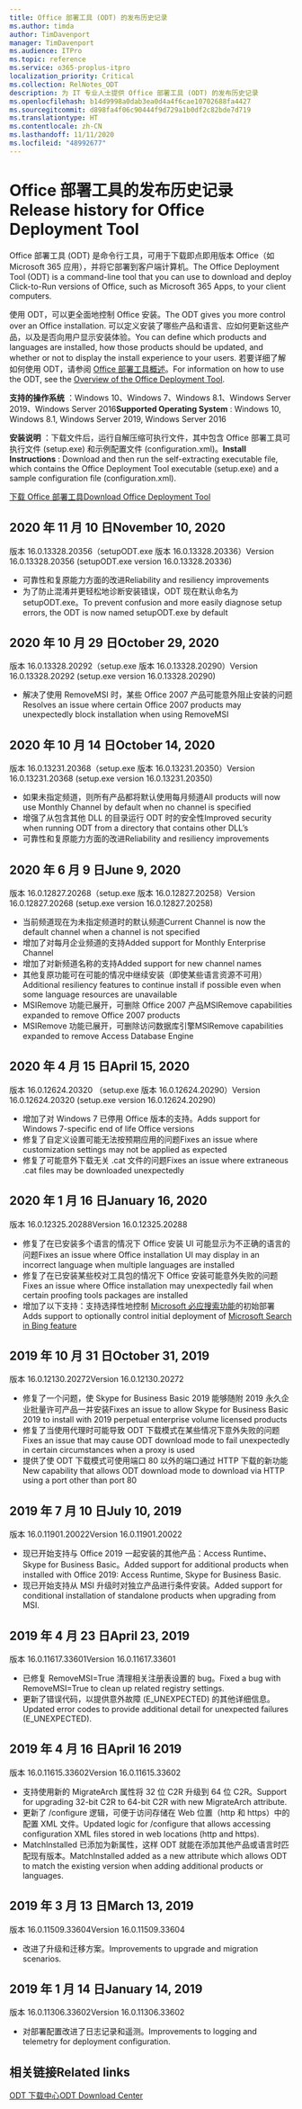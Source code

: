 ```yaml
---
title: Office 部署工具 (ODT) 的发布历史记录
ms.author: timda
author: TimDavenport
manager: TimDavenport
ms.audience: ITPro
ms.topic: reference
ms.service: o365-proplus-itpro
localization_priority: Critical
ms.collection: RelNotes_ODT
description: 为 IT 专业人士提供 Office 部署工具 (ODT) 的发布历史记录
ms.openlocfilehash: b14d9998a0dab3ea0d4a4f6cae10702688fa4427
ms.sourcegitcommit: d898fa4f06c90444f9d729a1b0df2c82bde7d719
ms.translationtype: HT
ms.contentlocale: zh-CN
ms.lasthandoff: 11/11/2020
ms.locfileid: "48992677"
---
```

# <a name="release-history-for-office-deployment-tool"></a><span data-ttu-id="bcf4a-103">Office 部署工具的发布历史记录</span><span class="sxs-lookup"><span data-stu-id="bcf4a-103">Release history for Office Deployment Tool</span></span>

<span data-ttu-id="bcf4a-104">Office 部署工具 (ODT) 是命令行工具，可用于下载即点即用版本 Office（如 Microsoft 365 应用），并将它部署到客户端计算机。</span><span class="sxs-lookup"><span data-stu-id="bcf4a-104">The Office Deployment Tool (ODT) is a command-line tool that you can use to download and deploy Click-to-Run versions of Office, such as Microsoft 365 Apps, to your client computers.</span></span> 


<span data-ttu-id="bcf4a-105">使用 ODT，可以更全面地控制 Office 安装。</span><span class="sxs-lookup"><span data-stu-id="bcf4a-105">The ODT gives you more control over an Office installation.</span></span> <span data-ttu-id="bcf4a-106">可以定义安装了哪些产品和语言、应如何更新这些产品，以及是否向用户显示安装体验。</span><span class="sxs-lookup"><span data-stu-id="bcf4a-106">You can define which products and languages are installed, how those products should be updated, and whether or not to display the install experience to your users.</span></span> <span data-ttu-id="bcf4a-107">若要详细了解如何使用 ODT，请参阅 [Office 部署工具概述](https://docs.microsoft.com/deployoffice/overview-of-the-office-2016-deployment-tool)。</span><span class="sxs-lookup"><span data-stu-id="bcf4a-107">For information on how to use the ODT, see the [Overview of the Office Deployment Tool](https://docs.microsoft.com/deployoffice/overview-of-the-office-2016-deployment-tool).</span></span>

 <span data-ttu-id="bcf4a-108">**支持的操作系统** ：Windows 10、Windows 7、Windows 8.1、Windows Server 2019、Windows Server 2016</span><span class="sxs-lookup"><span data-stu-id="bcf4a-108">**Supported Operating System** : Windows 10, Windows 8.1, Windows Server 2019, Windows Server 2016</span></span> 
 
 <span data-ttu-id="bcf4a-109">**安装说明** ：下载文件后，运行自解压缩可执行文件，其中包含 Office 部署工具可执行文件 (setup.exe) 和示例配置文件 (configuration.xml)。</span><span class="sxs-lookup"><span data-stu-id="bcf4a-109">**Install Instructions** : Download and then run the self-extracting executable file, which contains the Office Deployment Tool executable (setup.exe) and a sample configuration file (configuration.xml).</span></span> 

[<span data-ttu-id="bcf4a-110">下载 Office 部署工具</span><span class="sxs-lookup"><span data-stu-id="bcf4a-110">Download Office Deployment Tool</span></span>](https://www.microsoft.com/en-us/download/confirmation.aspx?id=49117)

## <a name="november-10-2020"></a><span data-ttu-id="bcf4a-111">2020 年 11 月 10 日</span><span class="sxs-lookup"><span data-stu-id="bcf4a-111">November 10, 2020</span></span>
<span data-ttu-id="bcf4a-112">版本 16.0.13328.20356（setupODT.exe 版本 16.0.13328.20336）</span><span class="sxs-lookup"><span data-stu-id="bcf4a-112">Version 16.0.13328.20356 (setupODT.exe version 16.0.13328.20336)</span></span>
- <span data-ttu-id="bcf4a-113">可靠性和复原能力方面的改进</span><span class="sxs-lookup"><span data-stu-id="bcf4a-113">Reliability and resiliency improvements</span></span>
- <span data-ttu-id="bcf4a-114">为了防止混淆并更轻松地诊断安装错误，ODT 现在默认命名为 setupODT.exe。</span><span class="sxs-lookup"><span data-stu-id="bcf4a-114">To prevent confusion and more easily diagnose setup errors, the ODT is now named setupODT.exe by default</span></span>

## <a name="october-29-2020"></a><span data-ttu-id="bcf4a-115">2020 年 10 月 29 日</span><span class="sxs-lookup"><span data-stu-id="bcf4a-115">October 29, 2020</span></span>
<span data-ttu-id="bcf4a-116">版本 16.0.13328.20292（setup.exe 版本 16.0.13328.20290）</span><span class="sxs-lookup"><span data-stu-id="bcf4a-116">Version 16.0.13328.20292 (setup.exe version 16.0.13328.20290)</span></span>
- <span data-ttu-id="bcf4a-117">解决了使用 RemoveMSI 时，某些 Office 2007 产品可能意外阻止安装的问题</span><span class="sxs-lookup"><span data-stu-id="bcf4a-117">Resolves an issue where certain Office 2007 products may unexpectedly block installation when using RemoveMSI</span></span>

## <a name="october-14-2020"></a><span data-ttu-id="bcf4a-118">2020 年 10 月 14 日</span><span class="sxs-lookup"><span data-stu-id="bcf4a-118">October 14, 2020</span></span>
<span data-ttu-id="bcf4a-119">版本 16.0.13231.20368（setup.exe 版本 16.0.13231.20350）</span><span class="sxs-lookup"><span data-stu-id="bcf4a-119">Version 16.0.13231.20368 (setup.exe version 16.0.13231.20350)</span></span>
- <span data-ttu-id="bcf4a-120">如果未指定频道，则所有产品都将默认使用每月频道</span><span class="sxs-lookup"><span data-stu-id="bcf4a-120">All products will now use Monthly Channel by default when no channel is specified</span></span>
- <span data-ttu-id="bcf4a-121">增强了从包含其他 DLL 的目录运行 ODT 时的安全性</span><span class="sxs-lookup"><span data-stu-id="bcf4a-121">Improved security when running ODT from a directory that contains other DLL’s</span></span>
- <span data-ttu-id="bcf4a-122">可靠性和复原能力方面的改进</span><span class="sxs-lookup"><span data-stu-id="bcf4a-122">Reliability and resiliency improvements</span></span>

## <a name="june-9-2020"></a><span data-ttu-id="bcf4a-123">2020 年 6 月 9 日</span><span class="sxs-lookup"><span data-stu-id="bcf4a-123">June 9, 2020</span></span>

<span data-ttu-id="bcf4a-124">版本 16.0.12827.20268（setup.exe 版本 16.0.12827.20258）</span><span class="sxs-lookup"><span data-stu-id="bcf4a-124">Version 16.0.12827.20268 (setup.exe version 16.0.12827.20258)</span></span>
- <span data-ttu-id="bcf4a-125">当前频道现在为未指定频道时的默认频道</span><span class="sxs-lookup"><span data-stu-id="bcf4a-125">Current Channel is now the default channel when a channel is not specified</span></span>
- <span data-ttu-id="bcf4a-126">增加了对每月企业频道的支持</span><span class="sxs-lookup"><span data-stu-id="bcf4a-126">Added support for Monthly Enterprise Channel</span></span>
- <span data-ttu-id="bcf4a-127">增加了对新频道名称的支持</span><span class="sxs-lookup"><span data-stu-id="bcf4a-127">Added support for new channel names</span></span>
- <span data-ttu-id="bcf4a-128">其他复原功能可在可能的情况中继续安装（即使某些语言资源不可用）</span><span class="sxs-lookup"><span data-stu-id="bcf4a-128">Additional resiliency features to continue install if possible even when some language resources are unavailable</span></span>
- <span data-ttu-id="bcf4a-129">MSIRemove 功能已展开，可删除 Office 2007 产品</span><span class="sxs-lookup"><span data-stu-id="bcf4a-129">MSIRemove capabilities expanded to remove Office 2007 products</span></span>
- <span data-ttu-id="bcf4a-130">MSIRemove 功能已展开，可删除访问数据库引擎</span><span class="sxs-lookup"><span data-stu-id="bcf4a-130">MSIRemove capabilities expanded to remove Access Database Engine</span></span> 

## <a name="april-15-2020"></a><span data-ttu-id="bcf4a-131">2020 年 4 月 15 日</span><span class="sxs-lookup"><span data-stu-id="bcf4a-131">April 15, 2020</span></span>

<span data-ttu-id="bcf4a-132">版本 16.0.12624.20320 （setup.exe 版本 16.0.12624.20290）</span><span class="sxs-lookup"><span data-stu-id="bcf4a-132">Version 16.0.12624.20320 (setup.exe version 16.0.12624.20290)</span></span>
- <span data-ttu-id="bcf4a-133">增加了对 Windows 7 已停用 Office 版本的支持。</span><span class="sxs-lookup"><span data-stu-id="bcf4a-133">Adds support for Windows 7-specific end of life Office versions</span></span>
- <span data-ttu-id="bcf4a-134">修复了自定义设置可能无法按预期应用的问题</span><span class="sxs-lookup"><span data-stu-id="bcf4a-134">Fixes an issue where customization settings may not be applied as expected</span></span>
- <span data-ttu-id="bcf4a-135">修复了可能意外下载无关 .cat 文件的问题</span><span class="sxs-lookup"><span data-stu-id="bcf4a-135">Fixes an issue where extraneous .cat files may be downloaded unexpectedly</span></span>

## <a name="january-16-2020"></a><span data-ttu-id="bcf4a-136">2020 年 1 月 16 日</span><span class="sxs-lookup"><span data-stu-id="bcf4a-136">January 16, 2020</span></span>

<span data-ttu-id="bcf4a-137">版本 16.0.12325.20288</span><span class="sxs-lookup"><span data-stu-id="bcf4a-137">Version 16.0.12325.20288</span></span>
- <span data-ttu-id="bcf4a-138">修复了在已安装多个语言的情况下 Office 安装 UI 可能显示为不正确的语言的问题</span><span class="sxs-lookup"><span data-stu-id="bcf4a-138">Fixes an issue where Office installation UI may display in an incorrect language when multiple languages are installed</span></span>
- <span data-ttu-id="bcf4a-139">修复了在已安装某些校对工具包的情况下 Office 安装可能意外失败的问题</span><span class="sxs-lookup"><span data-stu-id="bcf4a-139">Fixes an issue where Office installation may unexpectedly fail when certain proofing tools packages are installed</span></span>
- <span data-ttu-id="bcf4a-140">增加了以下支持：支持选择性地控制 [Microsoft 必应搜索功能](https://go.microsoft.com/fwlink/p/?linkid=2109345)的初始部署</span><span class="sxs-lookup"><span data-stu-id="bcf4a-140">Adds support to optionally control initial deployment of [Microsoft Search in Bing feature](https://go.microsoft.com/fwlink/p/?linkid=2109345)</span></span>


## <a name="october-31-2019"></a><span data-ttu-id="bcf4a-141">2019 年 10 月 31 日</span><span class="sxs-lookup"><span data-stu-id="bcf4a-141">October 31, 2019</span></span>

<span data-ttu-id="bcf4a-142">版本 16.0.12130.20272</span><span class="sxs-lookup"><span data-stu-id="bcf4a-142">Version 16.0.12130.20272</span></span>
- <span data-ttu-id="bcf4a-143">修复了一个问题，使 Skype for Business Basic 2019 能够随附 2019 永久企业批量许可产品一并安装</span><span class="sxs-lookup"><span data-stu-id="bcf4a-143">Fixes an issue to allow Skype for Business Basic 2019 to install with 2019 perpetual enterprise volume licensed products</span></span>
- <span data-ttu-id="bcf4a-144">修复了当使用代理时可能导致 ODT 下载模式在某些情况下意外失败的问题</span><span class="sxs-lookup"><span data-stu-id="bcf4a-144">Fixes an issue that may cause ODT download mode to fail unexpectedly in certain circumstances when a proxy is used</span></span>
- <span data-ttu-id="bcf4a-145">提供了使 ODT 下载模式可使用端口 80 以外的端口通过 HTTP 下载的新功能</span><span class="sxs-lookup"><span data-stu-id="bcf4a-145">New capability that allows ODT download mode to download via HTTP using a port other than port 80</span></span>


## <a name="july-10-2019"></a><span data-ttu-id="bcf4a-146">2019 年 7 月 10 日</span><span class="sxs-lookup"><span data-stu-id="bcf4a-146">July 10, 2019</span></span>

<span data-ttu-id="bcf4a-147">版本 16.0.11901.20022</span><span class="sxs-lookup"><span data-stu-id="bcf4a-147">Version 16.0.11901.20022</span></span>
- <span data-ttu-id="bcf4a-148">现已开始支持与 Office 2019 一起安装的其他产品：Access Runtime、Skype for Business Basic。</span><span class="sxs-lookup"><span data-stu-id="bcf4a-148">Added support for additional products when installed with Office 2019: Access Runtime, Skype for Business Basic.</span></span>
- <span data-ttu-id="bcf4a-149">现已开始支持从 MSI 升级时对独立产品进行条件安装。</span><span class="sxs-lookup"><span data-stu-id="bcf4a-149">Added support for conditional installation of standalone products when upgrading from MSI.</span></span>

## <a name="april-23-2019"></a><span data-ttu-id="bcf4a-150">2019 年 4 月 23 日</span><span class="sxs-lookup"><span data-stu-id="bcf4a-150">April 23, 2019</span></span>

<span data-ttu-id="bcf4a-151">版本 16.0.11617.33601</span><span class="sxs-lookup"><span data-stu-id="bcf4a-151">Version 16.0.11617.33601</span></span>
- <span data-ttu-id="bcf4a-152">已修复 RemoveMSI=True 清理相关注册表设置的 bug。</span><span class="sxs-lookup"><span data-stu-id="bcf4a-152">Fixed a bug with RemoveMSI=True to clean up related registry settings.</span></span>
- <span data-ttu-id="bcf4a-153">更新了错误代码，以提供意外故障 (E_UNEXPECTED) 的其他详细信息。</span><span class="sxs-lookup"><span data-stu-id="bcf4a-153">Updated error codes to provide additional detail for unexpected failures (E_UNEXPECTED).</span></span>

## <a name="april-16-2019"></a><span data-ttu-id="bcf4a-154">2019 年 4 月 16 日</span><span class="sxs-lookup"><span data-stu-id="bcf4a-154">April 16 2019</span></span>

<span data-ttu-id="bcf4a-155">版本 16.0.11615.33602</span><span class="sxs-lookup"><span data-stu-id="bcf4a-155">Version 16.0.11615.33602</span></span>
- <span data-ttu-id="bcf4a-156">支持使用新的 MigrateArch 属性将 32 位 C2R 升级到 64 位 C2R。</span><span class="sxs-lookup"><span data-stu-id="bcf4a-156">Support for upgrading 32-bit C2R to 64-bit C2R with new MigrateArch attribute.</span></span>
- <span data-ttu-id="bcf4a-157">更新了 /configure 逻辑，可便于访问存储在 Web 位置（http 和 https）中的配置 XML 文件。</span><span class="sxs-lookup"><span data-stu-id="bcf4a-157">Updated logic for /configure that allows accessing configuration XML files stored in web locations (http and https).</span></span>
- <span data-ttu-id="bcf4a-158">MatchInstalled 已添加为新属性，这样 ODT 就能在添加其他产品或语言时匹配现有版本。</span><span class="sxs-lookup"><span data-stu-id="bcf4a-158">MatchInstalled added as a new attribute which allows ODT to match the existing version when adding additional products or languages.</span></span>

## <a name="march-13-2019"></a><span data-ttu-id="bcf4a-159">2019 年 3 月 13 日</span><span class="sxs-lookup"><span data-stu-id="bcf4a-159">March 13, 2019</span></span>

<span data-ttu-id="bcf4a-160">版本 16.0.11509.33604</span><span class="sxs-lookup"><span data-stu-id="bcf4a-160">Version 16.0.11509.33604</span></span>
- <span data-ttu-id="bcf4a-161">改进了升级和迁移方案。</span><span class="sxs-lookup"><span data-stu-id="bcf4a-161">Improvements to upgrade and migration scenarios.</span></span>

## <a name="january-14-2019"></a><span data-ttu-id="bcf4a-162">2019 年 1 月 14 日</span><span class="sxs-lookup"><span data-stu-id="bcf4a-162">January 14, 2019</span></span>

<span data-ttu-id="bcf4a-163">版本 16.0.11306.33602</span><span class="sxs-lookup"><span data-stu-id="bcf4a-163">Version 16.0.11306.33602</span></span>
- <span data-ttu-id="bcf4a-164">对部署配置改进了日志记录和遥测。</span><span class="sxs-lookup"><span data-stu-id="bcf4a-164">Improvements to logging and telemetry for deployment configuration.</span></span>


## <a name="related-links"></a><span data-ttu-id="bcf4a-165">相关链接</span><span class="sxs-lookup"><span data-stu-id="bcf4a-165">Related links</span></span>

[<span data-ttu-id="bcf4a-166">ODT 下载中心</span><span class="sxs-lookup"><span data-stu-id="bcf4a-166">ODT Download Center</span></span>](https://www.microsoft.com/en-us/download/details.aspx?id=49117)